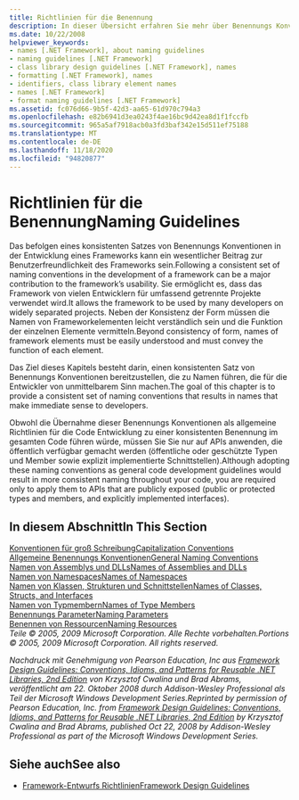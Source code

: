 ```yaml
---
title: Richtlinien für die Benennung
description: In dieser Übersicht erfahren Sie mehr über Benennungs Konventionen, die bei der Frameworkentwicklung verwendet werden. Wechseln Sie zu Artikeln, die Groß-und Kleinschreibung und andere Richtlinien betreffen.
ms.date: 10/22/2008
helpviewer_keywords:
- names [.NET Framework], about naming guidelines
- naming guidelines [.NET Framework]
- class library design guidelines [.NET Framework], names
- formatting [.NET Framework], names
- identifiers, class library element names
- names [.NET Framework]
- format naming guidelines [.NET Framework]
ms.assetid: fc076d66-9b5f-42d3-aa65-61d970c794a3
ms.openlocfilehash: e82b6941d3ea0243f4ae16bc9d42ea8d1f1fccfb
ms.sourcegitcommit: 965a5af7918acb0a3fd3baf342e15d511ef75188
ms.translationtype: MT
ms.contentlocale: de-DE
ms.lasthandoff: 11/18/2020
ms.locfileid: "94820877"
---
```

# <a name="naming-guidelines"></a><span data-ttu-id="bfc65-104">Richtlinien für die Benennung</span><span class="sxs-lookup"><span data-stu-id="bfc65-104">Naming Guidelines</span></span>
<span data-ttu-id="bfc65-105">Das befolgen eines konsistenten Satzes von Benennungs Konventionen in der Entwicklung eines Frameworks kann ein wesentlicher Beitrag zur Benutzerfreundlichkeit des Frameworks sein.</span><span class="sxs-lookup"><span data-stu-id="bfc65-105">Following a consistent set of naming conventions in the development of a framework can be a major contribution to the framework’s usability.</span></span> <span data-ttu-id="bfc65-106">Sie ermöglicht es, dass das Framework von vielen Entwicklern für umfassend getrennte Projekte verwendet wird.</span><span class="sxs-lookup"><span data-stu-id="bfc65-106">It allows the framework to be used by many developers on widely separated projects.</span></span> <span data-ttu-id="bfc65-107">Neben der Konsistenz der Form müssen die Namen von Frameworkelementen leicht verständlich sein und die Funktion der einzelnen Elemente vermitteln.</span><span class="sxs-lookup"><span data-stu-id="bfc65-107">Beyond consistency of form, names of framework elements must be easily understood and must convey the function of each element.</span></span>  
  
 <span data-ttu-id="bfc65-108">Das Ziel dieses Kapitels besteht darin, einen konsistenten Satz von Benennungs Konventionen bereitzustellen, die zu Namen führen, die für die Entwickler von unmittelbarem Sinn machen.</span><span class="sxs-lookup"><span data-stu-id="bfc65-108">The goal of this chapter is to provide a consistent set of naming conventions that results in names that make immediate sense to developers.</span></span>  
  
 <span data-ttu-id="bfc65-109">Obwohl die Übernahme dieser Benennungs Konventionen als allgemeine Richtlinien für die Code Entwicklung zu einer konsistenten Benennung im gesamten Code führen würde, müssen Sie Sie nur auf APIs anwenden, die öffentlich verfügbar gemacht werden (öffentliche oder geschützte Typen und Member sowie explizit implementierte Schnittstellen).</span><span class="sxs-lookup"><span data-stu-id="bfc65-109">Although adopting these naming conventions as general code development guidelines would result in more consistent naming throughout your code, you are required only to apply them to APIs that are publicly exposed (public or protected types and members, and explicitly implemented interfaces).</span></span>  
  
## <a name="in-this-section"></a><span data-ttu-id="bfc65-110">In diesem Abschnitt</span><span class="sxs-lookup"><span data-stu-id="bfc65-110">In This Section</span></span>  
 [<span data-ttu-id="bfc65-111">Konventionen für groß Schreibung</span><span class="sxs-lookup"><span data-stu-id="bfc65-111">Capitalization Conventions</span></span>](capitalization-conventions.md)  
 [<span data-ttu-id="bfc65-112">Allgemeine Benennungs Konventionen</span><span class="sxs-lookup"><span data-stu-id="bfc65-112">General Naming Conventions</span></span>](general-naming-conventions.md)  
 [<span data-ttu-id="bfc65-113">Namen von Assemblys und DLLs</span><span class="sxs-lookup"><span data-stu-id="bfc65-113">Names of Assemblies and DLLs</span></span>](names-of-assemblies-and-dlls.md)  
 [<span data-ttu-id="bfc65-114">Namen von Namespaces</span><span class="sxs-lookup"><span data-stu-id="bfc65-114">Names of Namespaces</span></span>](names-of-namespaces.md)  
 [<span data-ttu-id="bfc65-115">Namen von Klassen, Strukturen und Schnittstellen</span><span class="sxs-lookup"><span data-stu-id="bfc65-115">Names of Classes, Structs, and Interfaces</span></span>](names-of-classes-structs-and-interfaces.md)  
 [<span data-ttu-id="bfc65-116">Namen von Typmembern</span><span class="sxs-lookup"><span data-stu-id="bfc65-116">Names of Type Members</span></span>](names-of-type-members.md)  
 [<span data-ttu-id="bfc65-117">Benennungs Parameter</span><span class="sxs-lookup"><span data-stu-id="bfc65-117">Naming Parameters</span></span>](naming-parameters.md)  
 [<span data-ttu-id="bfc65-118">Benennen von Ressourcen</span><span class="sxs-lookup"><span data-stu-id="bfc65-118">Naming Resources</span></span>](naming-resources.md)  
 <span data-ttu-id="bfc65-119">*Teile © 2005, 2009 Microsoft Corporation. Alle Rechte vorbehalten.*</span><span class="sxs-lookup"><span data-stu-id="bfc65-119">*Portions © 2005, 2009 Microsoft Corporation. All rights reserved.*</span></span>  
  
 <span data-ttu-id="bfc65-120">*Nachdruck mit Genehmigung von Pearson Education, Inc aus [Framework Design Guidelines: Conventions, Idioms, and Patterns for Reusable .NET Libraries, 2nd Edition](https://www.informit.com/store/framework-design-guidelines-conventions-idioms-and-9780321545619) von Krzysztof Cwalina und Brad Abrams, veröffentlicht am 22. Oktober 2008 durch Addison-Wesley Professional als Teil der Microsoft Windows Development Series.*</span><span class="sxs-lookup"><span data-stu-id="bfc65-120">*Reprinted by permission of Pearson Education, Inc. from [Framework Design Guidelines: Conventions, Idioms, and Patterns for Reusable .NET Libraries, 2nd Edition](https://www.informit.com/store/framework-design-guidelines-conventions-idioms-and-9780321545619) by Krzysztof Cwalina and Brad Abrams, published Oct 22, 2008 by Addison-Wesley Professional as part of the Microsoft Windows Development Series.*</span></span>  
  
## <a name="see-also"></a><span data-ttu-id="bfc65-121">Siehe auch</span><span class="sxs-lookup"><span data-stu-id="bfc65-121">See also</span></span>

- [<span data-ttu-id="bfc65-122">Framework-Entwurfs Richtlinien</span><span class="sxs-lookup"><span data-stu-id="bfc65-122">Framework Design Guidelines</span></span>](index.md)
